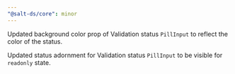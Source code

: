 ```yaml
---
"@salt-ds/core": minor
---
```


Updated background color prop of Validation status `PillInput` to reflect the color of the status.

Updated status adornment for Validation status `PillInput` to be visible for `readonly` state.
